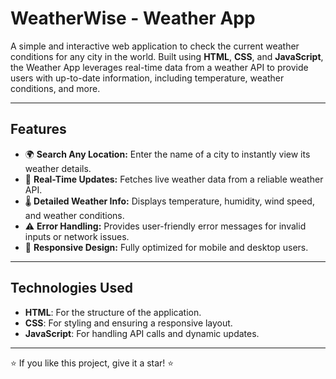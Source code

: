 # WeatherWise - Weather App

A simple and interactive web application to check the current weather conditions for any city in the world. Built using **HTML**, **CSS**, and **JavaScript**, the Weather App leverages real-time data from a weather API to provide users with up-to-date information, including temperature, weather conditions, and more.

---

## Features

- 🌍 **Search Any Location:** Enter the name of a city to instantly view its weather details.
- 📡 **Real-Time Updates:** Fetches live weather data from a reliable weather API.
- 🌡️ **Detailed Weather Info:** Displays temperature, humidity, wind speed, and weather conditions.
- ⚠️ **Error Handling:** Provides user-friendly error messages for invalid inputs or network issues.
- 📱 **Responsive Design:** Fully optimized for mobile and desktop users.

---

## Technologies Used

- **HTML**: For the structure of the application.
- **CSS**: For styling and ensuring a responsive layout.
- **JavaScript**: For handling API calls and dynamic updates.

---

⭐ If you like this project, give it a star! ⭐